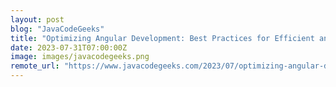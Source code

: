 ```yaml
---
layout: post
blog: "JavaCodeGeeks"
title: "Optimizing Angular Development: Best Practices for Efficient and Reliable Web Applications"
date: 2023-07-31T07:00:00Z
image: images/javacodegeeks.png
remote_url: "https://www.javacodegeeks.com/2023/07/optimizing-angular-development-best-practices-for-efficient-and-reliable-web-applications.html"
---
```


